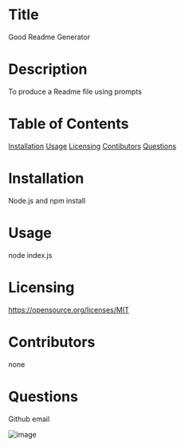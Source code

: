 # Title
Good Readme Generator 
# Description
To produce a Readme file using prompts
# Table of Contents
[Installation](#installation)
[Usage](#usage)
[Licensing](#license)
[Contibutors](#contributors)
[Questions](#questions)
# Installation
Node.js and npm install
# Usage
node index.js
# Licensing
https://opensource.org/licenses/MIT
# Contributors
none
# Questions
Github email

![image](https://user-images.githubusercontent.com/63617922/85642015-31fbfb80-b65e-11ea-80f3-18b5757c6bd9.png)

